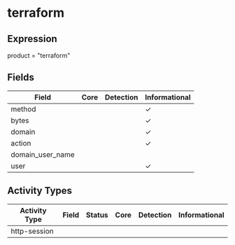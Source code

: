 terraform
=========

Expression
----------

product = "terraform"

Fields
------

| Field            | Core | Detection | Informational |
| ---------------- | ---- | --------- | ------------- |
| method           |      |           | &#10003;      |
| bytes            |      |           | &#10003;      |
| domain           |      |           | &#10003;      |
| action           |      |           | &#10003;      |
| domain_user_name |      |           |               |
| user             |      |           | &#10003;      |

Activity Types
--------------

| Activity Type | Field | Status | Core | Detection | Informational |
| ------------- | ----- | ------ | ---- | --------- | ------------- |
| http-session  |       |        |      |           |               |

